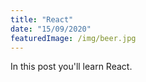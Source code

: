 ```yaml
---
title: "React"
date: "15/09/2020"
featuredImage: /img/beer.jpg
---
```


In this post you'll learn React.

